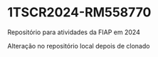 # 1TSCR2024-RM558770
Repositório para atividades da FIAP em 2024


Alteração no repositório local depois de clonado